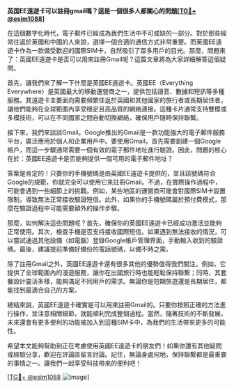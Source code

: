 **英国EE遠遊卡可以註冊gmail嗎？這是一個很多人都關心的問題[[TG💪+ @esim1088](https://t.me/s/esim1088)]**

在這個數字化時代，電子郵件已經成為我們生活中不可或缺的一部分。對於那些經常往返於英國和中國的人來說，選擇一個合適的通信方式非常重要。而英國EE遠遊卡作為一款備受歡迎的國際SIM卡，自然吸引了眾多用戶的目光。那麼，問題來了：英國EE遠遊卡是否可以用來註冊Gmail呢？這篇文章將為大家詳細解答這個疑問。

首先，讓我們來了解一下什麼是英國EE遠遊卡。英國EE（Everything Everywhere）是英國最大的移動運營商之一，提供包括語音、數據和短訊等多種服務。其遠遊卡主要面向需要頻繁往返於英國和其他國家的旅行者或長期居住者，讓他們能夠在全球範圍內享受穩定且高品質的網絡連接。這種卡片通常支持雙模或多模技術，可以在不同國家之間自動切換網絡，確保用戶隨時保持聯繫。

接下來，我們來談談Gmail。Google推出的Gmail是一款功能強大的電子郵件服務平台，廣泛應用於個人和企業用戶中。要使用Gmail，首先需要創建一個Google帳戶，而這一步驟通常需要一個有效的電子郵件地址進行驗證。因此，問題的核心在於：英國EE遠遊卡是否能夠提供一個可用的電子郵件地址？

答案是肯定的！只要你的手機號碼是由英國EE遠遊卡提供的，並且該號碼符合Google的規範，你就完全可以使用它來註冊Gmail。不過，在實際操作過程中，可能會遇到一些細節上的挑戰。例如，某些地區的運營商可能會對國際SIM卡設置限制，導致無法正常接收驗證短信。此外，如果你的手機號碼屬於預付費模式，那麼在驗證過程中可能需要額外的操作步驟。

那麼，如何解決這些問題呢？首先，確保你的英國EE遠遊卡已經成功激活並能夠正常使用。其次，檢查手機是否支持接收國際短信。如果遇到無法接收的情況，可以嘗試通過其他設備（如電腦）登錄Google帳戶管理界面，手動輸入收到的驗證碼。最後，建議提前準備好備份的電話號碼，以備不時之需。

除了註冊Gmail之外，英國EE遠遊卡還有很多其他的優勢值得我們關注。例如，它提供了全球範圍內的漫遊服務，讓你在出國旅行時也能輕鬆保持聯繫；同時，其套餐設計靈活多樣，能夠滿足不同用戶的需求。無論你是短期旅遊還是長期居住，都能找到最適合自己的方案。

總結來說，英國EE遠遊卡確實是可以用來註冊Gmail的。只要你按照正確的方法進行操作，並注意相關細節，就能順利完成整個過程。當然，隨著技術的不斷發展，未來還會有更多便利的功能被加入到這種SIM卡中，為我們的生活帶來更多的可能性。

希望本文能夠幫助到正在考慮使用英國EE遠遊卡的朋友們！如果你還有其他疑問或經驗分享，歡迎在評論區留言討論。記住，無論身處何地，保持聯繫都是最重要的事情之一。讓我們一起享受科技帶來的便利吧！

[[TG💪+ @esim1088](https://t.me/s/esim1088) ![Image](https://i.postimg.cc/4NQfJmqS/Snipaste-2025-05-13-00-14-12.png)]